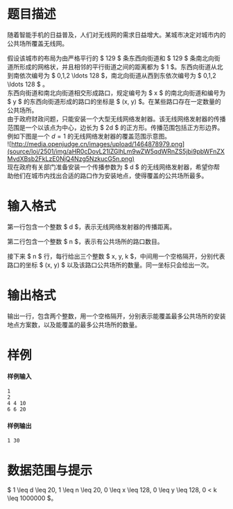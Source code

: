 
# 题目描述

随着智能手机的日益普及，人们对无线网的需求日益增大。某城市决定对城市内的公共场所覆盖无线网。

假设该城市的布局为由严格平行的 $ 129 $ 条东西向街道和 $ 129 $ 条南北向街道所形成的网格状，并且相邻的平行街道之间的距离都为 $ 1 $。东西向街道从北到南依次编号为 $ 0,1,2 \ldots 128 $，南北向街道从西到东依次编号为 $ 0,1,2 \ldots 128 $ 。  
东西向街道和南北向街道相交形成路口，规定编号为 $ x $ 的南北向街道和编号为 $ y $ 的东西向街道形成的路口的坐标是 $ (x, y) $。在某些路口存在一定数量的公共场所。  
由于政府财政问题，只能安装一个大型无线网络发射器。该无线网络发射器的传播范围是一个以该点为中心，边长为 $ 2d $ 的正方形。传播范围包括正方形边界。  
例如下图是一个 $d = 1$ 的无线网络发射器的覆盖范围示意图。  
![http://media.openjudge.cn/images/upload/1464878979.png](source/loj/2501/img/aHR0cDovL21lZGlhLm9wZW5qdWRnZS5jbi9pbWFnZXMvdXBsb2FkLzE0NjQ4Nzg5NzkucG5n.png)  
现在政府有关部门准备安装一个传播参数为 $ d $ 的无线网络发射器，希望你帮助他们在城市内找出合适的路口作为安装地点，使得覆盖的公共场所最多。

# 输入格式

第一行包含一个整数 $ d $，表示无线网络发射器的传播距离。

第二行包含一个整数 $ n $，表示有公共场所的路口数目。

接下来 $ n $ 行，每行给出三个整数 $ x, y, k $，中间用一个空格隔开，分别代表路口的坐标 $ (x, y) $ 以及该路口公共场所的数量。同一坐标只会给出一次。

# 输出格式

输出一行，包含两个整数，用一个空格隔开，分别表示能覆盖最多公共场所的安装地点方案数，以及能覆盖的最多公共场所的数量。

# 样例

#### 样例输入
```plain
1
2
4 4 10
6 6 20
```

#### 样例输出
```plain
1 30
```

# 数据范围与提示

$ 1 \leq d \leq 20, 1 \leq n \leq 20, 0 \leq x \leq 128, 0 \leq y \leq 128, 0 < k \leq 1000000 $。

